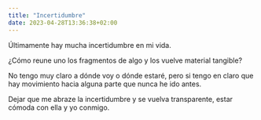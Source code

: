 ```yaml
---
title: "Incertidumbre"
date: 2023-04-28T13:36:38+02:00
---
```


Últimamente hay mucha incertidumbre en mi vida. 

¿Cómo reune uno los fragmentos de algo y los vuelve material tangible? 

No tengo muy claro a dónde voy o dónde estaré, pero si tengo en claro que hay movimiento hacia alguna parte que nunca he ido antes. 

Dejar que me abraze la incertidumbre y se vuelva transparente, estar cómoda con ella y yo conmigo.